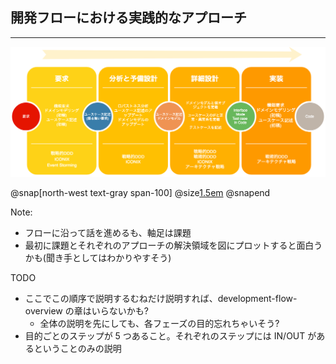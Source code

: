## 開発フローにおける実践的なアプローチ

---

![development-flow](assets/img/developmemt-flow.png)

@snap[north-west text-gray span-100]
@size[1.5em](開発の流れ)
@snapend

Note: 
 
- フローに沿って話を進めるも、軸足は課題 
- 最初に課題とそれぞれのアプローチの解決領域を図にプロットすると面白うかも(聞き手としてはわかりやすそう)

TODO

- ここでこの順序で説明するむねだけ説明すれば、development-flow-overview の章はいらないかも?
    - 全体の説明を先にしても、各フェーズの目的忘れちゃいそう?
- 目的ごとのステップが 5 つあること。それぞれのステップには IN/OUT があるということのみの説明